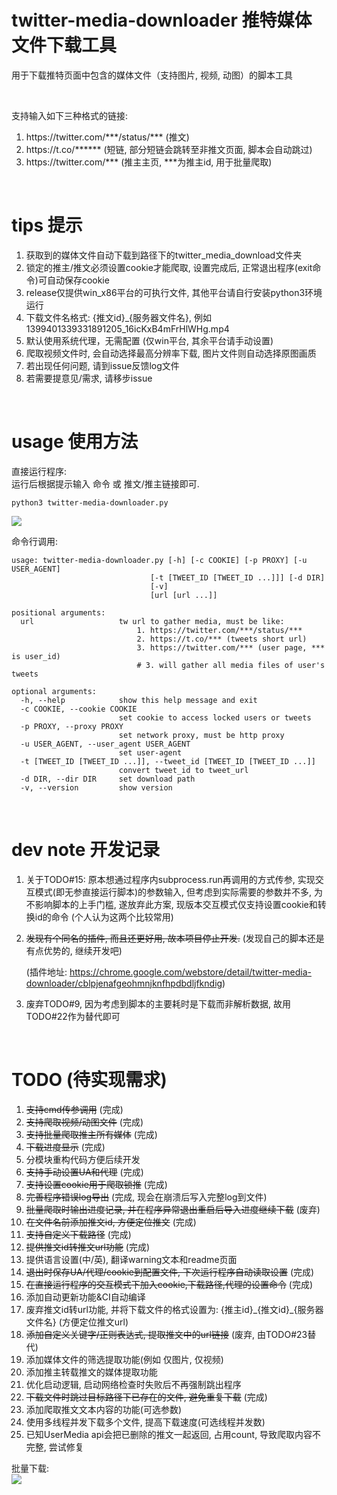 # twitter-media-downloader 推特媒体文件下载工具
用于下载推特页面中包含的媒体文件（支持图片, 视频, 动图）的脚本工具 

<br/>

支持输入如下三种格式的链接:
1. https://<span></span>twitter.com/\*\*\*/status/\*\*\* (推文)  
2. https://<span></span>t.co/****** (短链, 部分短链会跳转至非推文页面, 脚本会自动跳过)  
3. https://<span></span>twitter.com/\*\*\* (推主主页, \*\*\*为推主id, 用于批量爬取)

<br/>

# tips 提示  
1. 获取到的媒体文件自动下载到路径下的twitter_media_download文件夹  
2. 锁定的推主/推文必须设置cookie才能爬取, 设置完成后, 正常退出程序(exit命令)可自动保存cookie
3. release仅提供win_x86平台的可执行文件, 其他平台请自行安装python3环境运行
4. 下载文件名格式: {推文id}_{服务器文件名}, 例如1399401339331891205_16icKxB4mFrHlWHg.mp4
5. 默认使用系统代理，无需配置 (仅win平台, 其余平台请手动设置)
6. 爬取视频文件时, 会自动选择最高分辨率下载, 图片文件则自动选择原图画质
8. 若出现任何问题, 请到issue反馈log文件
9. 若需要提意见/需求, 请移步issue

<br/>

# usage 使用方法
直接运行程序:  
运行后根据提示输入 命令 或 推文/推主链接即可.

    python3 twitter-media-downloader.py

<img src="https://pic.rmb.bdstatic.com/bjh/08934029f23df12817604a44d48fb01d.png">

命令行调用:

    usage: twitter-media-downloader.py [-h] [-c COOKIE] [-p PROXY] [-u USER_AGENT]
                                   [-t [TWEET_ID [TWEET_ID ...]]] [-d DIR]
                                   [-v]
                                   [url [url ...]]

    positional arguments:
      url                   tw url to gather media, must be like:
                                1. https://twitter.com/***/status/***
                                2. https://t.co/*** (tweets short url)
                                3. https://twitter.com/*** (user page, *** is user_id)
                                # 3. will gather all media files of user's tweets
    
    optional arguments:
      -h, --help            show this help message and exit
      -c COOKIE, --cookie COOKIE
                            set cookie to access locked users or tweets
      -p PROXY, --proxy PROXY
                            set network proxy, must be http proxy
      -u USER_AGENT, --user_agent USER_AGENT
                            set user-agent
      -t [TWEET_ID [TWEET_ID ...]], --tweet_id [TWEET_ID [TWEET_ID ...]]
                            convert tweet_id to tweet_url
      -d DIR, --dir DIR     set download path
      -v, --version         show version

<br/>

# dev note 开发记录
1. 关于TODO#15: 原本想通过程序内subprocess.run再调用的方式传参, 实现交互模式(即无参直接运行脚本)的参数输入,
   但考虑到实际需要的参数并不多, 为不影响脚本的上手门槛, 遂放弃此方案, 现版本交互模式仅支持设置cookie和转换id的命令
   (个人认为这两个比较常用)  
2. ~~发现有个同名的插件, 而且还更好用, 故本项目停止开发.~~ (发现自己的脚本还是有点优势的, 继续开发吧)

    (插件地址: https://chrome.google.com/webstore/detail/twitter-media-downloader/cblpjenafgeohmnjknfhpdbdljfkndig)
3. 废弃TODO#9, 因为考虑到脚本的主要耗时是下载而非解析数据, 故用TODO#22作为替代即可

<br/>

# TODO (待实现需求)  
1. ~~支持cmd传参调用~~ (完成)
2. ~~支持爬取视频/动图文件~~ (完成)
3. ~~支持批量爬取推主所有媒体~~ (完成)
4. ~~下载进度显示~~ (完成)
5. 分模块重构代码方便后续开发
6. ~~支持手动设置UA和代理~~ (完成)
7. ~~支持设置cookie用于爬取锁推~~ (完成)
8. ~~完善程序错误log导出~~ (完成, 现会在崩溃后写入完整log到文件)
9. ~~批量爬取时输出进度记录, 并在程序异常退出重启后导入进度继续下载~~ (废弃)
10. ~~在文件名前添加推文id, 方便定位推文~~ (完成)
11. ~~支持自定义下载路径~~ (完成)
12. ~~提供推文id转推文url功能~~ (完成)
13. 提供语言设置(中/英), 翻译warning文本和readme页面
14. ~~退出时保存UA/代理/cookie到配置文件, 下次运行程序自动读取设置~~ (完成)
15. ~~在直接运行程序的交互模式下加入cookie,下载路径,代理的设置命令~~ (完成)
16. 添加自动更新功能&CI自动编译
17. 废弃推文id转url功能, 并将下载文件的格式设置为: {推主id}\_{推文id}\_{服务器文件名} (方便定位推文url)
18. ~~添加自定义关键字/正则表达式, 提取推文中的url链接~~ (废弃, 由TODO#23替代)
19. 添加媒体文件的筛选提取功能(例如 仅图片, 仅视频)
20. 添加推主转载推文的媒体提取功能
21. 优化启动逻辑, 启动网络检查时失败后不再强制跳出程序
22. ~~下载文件时跳过目标路径下已存在的文件, 避免重复下载~~ (完成)
23. 添加爬取推文文本内容的功能(可选参数)
24. 使用多线程并发下载多个文件, 提高下载速度(可选线程并发数)
25. 已知UserMedia api会把已删除的推文一起返回, 占用count, 导致爬取内容不完整, 尝试修复

批量下载:  
<img src="https://pic.rmb.bdstatic.com/bjh/e7bb8983c155712b6175e99f9f66ff35.png">
